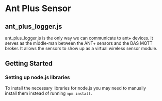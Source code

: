 # Ant Plus Sensor

## **ant_plus_logger.js**
ant_plus_logger.js is the only way we can communicate to ant+ devices. It serves as the middle-man between the ANT+ sensors and the DAS MQTT broker. It allows the sensors to show up as a virtual wireless sensor module.

## **Getting Started**

### Setting up node.js libraries
To install the necessary libraries for node.js you may need to manually install them instead of running `npm install`.
